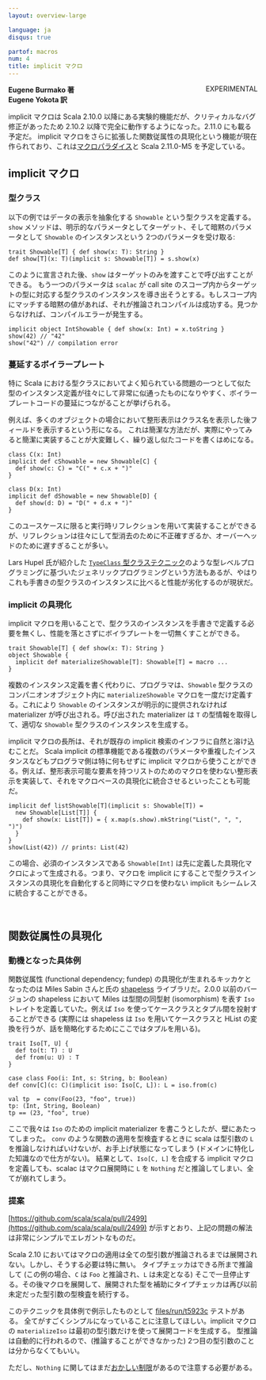 ```yaml
---
layout: overview-large

language: ja
disqus: true

partof: macros
num: 4
title: implicit マクロ
---
```

<span class="label warning" style="float: right;">EXPERIMENTAL</span>

**Eugene Burmako 著**<br>
**Eugene Yokota 訳**

implicit マクロは Scala 2.10.0 以降にある実験的機能だが、クリティカルなバグ修正があったため 2.10.2 以降で完全に動作するようになった。2.11.0 にも載る予定だ。
implicit マクロをさらに拡張した関数従属性の具現化という機能が現在作られており、これは[マクロパラダイス](/overviews/macros/paradise.html)と Scala 2.11.0-M5 を予定している。

## implicit マクロ

### 型クラス

以下の例ではデータの表示を抽象化する `Showable` という型クラスを定義する。
`show` メソッドは、明示的なパラメータとしてターゲット、そして暗黙のパラメータとして `Showable` のインスタンスという 2つのパラメータを受け取る:

    trait Showable[T] { def show(x: T): String }
    def show[T](x: T)(implicit s: Showable[T]) = s.show(x)

このように宣言された後、`show` はターゲットのみを渡すことで呼び出すことができる。
もう一つのパラメータは `scalac` が call site のスコープ内からターゲットの型に対応する型クラスのインスタンスを導き出そうとする。もしスコープ内にマッチする暗黙の値があれば、それが推論されコンパイルは成功する。見つからなければ、コンパイルエラーが発生する。

    implicit object IntShowable { def show(x: Int) = x.toString }
    show(42) // "42"
    show("42") // compilation error

### 蔓延するボイラープレート

特に Scala における型クラスにおいてよく知られている問題の一つとして似た型のインスタンス定義が往々にして非常に似通ったものになりやすく、ボイラープレートコードの蔓延につながることが挙げられる。

例えば、多くのオブジェクトの場合において整形表示はクラス名を表示した後フィールドを表示するという形になる。
これは簡潔な方法だが、実際にやってみると簡潔に実装することが大変難しく、繰り返し似たコードを書くはめになる。

    class C(x: Int)
    implicit def cShowable = new Showable[C] {
      def show(c: C) = "C(" + c.x + ")"
    }

    class D(x: Int)
    implicit def dShowable = new Showable[D] {
      def show(d: D) = "D(" + d.x + ")"
    }

このユースケースに限ると実行時リフレクションを用いて実装することができるが、リフレクションは往々にして型消去のために不正確すぎるか、オーバーヘッドのために遅すぎることが多い。

Lars Hupel 氏が紹介した [`TypeClass` 型クラステクニック](http://typelevel.org/blog/2013/06/24/deriving-instances-1.html)のような型レベルプログラミングに基づいたジェネリックプログラミングという方法もあるが、やはりこれも手書きの型クラスのインスタンスに比べると性能が劣化するのが現状だ。

### implicit の具現化

implicit マクロを用いることで、型クラスのインスタンスを手書きで定義する必要を無くし、性能を落とさずにボイラプレートを一切無くすことができる。

    trait Showable[T] { def show(x: T): String }
    object Showable {
      implicit def materializeShowable[T]: Showable[T] = macro ...
    }

複数のインスタンス定義を書く代わりに、プログラマは、`Showable` 型クラスのコンパニオンオブジェクト内に `materializeShowable` マクロを一度だけ定義する。これにより `Showable` のインスタンスが明示的に提供されなければ materializer が呼び出される。呼び出された materializer は `T` の型情報を取得して、適切な `Showable` 型クラスのインスタンスを生成する。

implicit マクロの長所は、それが既存の implicit 検索のインフラに自然と溶け込むことだ。
Scala implicit の標準機能である複数のパラメータや重複したインスタンスなどもプログラマ側は特に何もせずに implicit マクロから使うことができる。例えば、整形表示可能な要素を持つリストのためのマクロを使わない整形表示を実装して、それをマクロベースの具現化に統合させるといったことも可能だ。

    implicit def listShowable[T](implicit s: Showable[T]) =
      new Showable[List[T]] {
        def show(x: List[T]) = { x.map(s.show).mkString("List(", ", ", ")")
      }
    }
    show(List(42)) // prints: List(42)

この場合、必須のインスタンスである `Showable[Int]` は先に定義した具現化マクロによって生成される。つまり、マクロを implicit にすることで型クラスインスタンスの具現化を自動化すると同時にマクロを使わない implicit もシームレスに統合することができる。

<a name="fundep_materialization">&nbsp;</a>

## 関数従属性の具現化

### 動機となった具体例

関数従属性 (functional dependency; fundep) の具現化が生まれるキッカケとなったのは Miles Sabin さんと氏の [shapeless](https://github.com/milessabin/shapeless) ライブラリだ。2.0.0 以前のバージョンの shapeless において Miles は型間の同型射 (isomorphism) を表す `Iso` トレイトを定義していた。例えば `Iso` を使ってケースクラスとタプル間を投射することができる (実際には shapeless は `Iso` を用いてケースクラスと HList の変換を行うが、話を簡略化するためにここではタプルを用いる)。

    trait Iso[T, U] {
      def to(t: T) : U
      def from(u: U) : T
    }

    case class Foo(i: Int, s: String, b: Boolean)
    def conv[C](c: C)(implicit iso: Iso[C, L]): L = iso.from(c)

    val tp  = conv(Foo(23, "foo", true))
    tp: (Int, String, Boolean)
    tp == (23, "foo", true)

ここで我々は `Iso` のための implicit materializer を書こうとしたが、壁にあたってしまった。
`conv` のような関数の適用を型検査するときに scala は型引数の `L` を推論しなければいけないが、お手上げ状態になってしまう (ドメインに特化した知識なので仕方がない)。
結果として、`Iso[C, L]` を合成する implicit マクロを定義しても、scalac はマクロ展開時に `L` を `Nothing` だと推論してしまい、全てが崩れてしまう。

### 提案

[https://github.com/scala/scala/pull/2499](https://github.com/scala/scala/pull/2499) が示すとおり、上記の問題の解法は非常にシンプルでエレガントなものだ。

Scala 2.10 においてはマクロの適用は全ての型引数が推論されるまでは展開されない。しかし、そうする必要は特に無い。
タイプチェッカはできる所まで推論して (この例の場合、`C` は `Foo` と推論され、`L` は未定となる) そこで一旦停止する。その後マクロを展開して、展開された型を補助にタイプチェッカは再び以前未定だった型引数の型検査を続行する。

このテクニックを具体例で例示したものとして [files/run/t5923c](https://github.com/scalamacros/kepler/tree/7b890f71ecd0d28c1a1b81b7abfe8e0c11bfeb71/test/files/run/t5923c) テストがある。
全てがすごくシンプルになっていることに注意してほしい。implicit マクロの `materializeIso` は最初の型引数だけを使って展開コードを生成する。
型推論は自動的に行われるので、(推論することができなかった) 2つ目の型引数のことは分からなくてもいい。

ただし、`Nothing` に関してはまだ[おかしい制限](https://github.com/scalamacros/kepler/blob/7b890f71ecd0d28c1a1b81b7abfe8e0c11bfeb71/test/files/run/t5923a/Macros_1.scala)があるので注意する必要がある。
